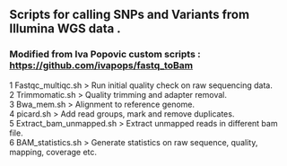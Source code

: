## Scripts for calling SNPs and Variants from Illumina WGS data .

### Modified from Iva Popovic custom scripts : https://github.com/ivapops/fastq_toBam

1 Fastqc_multiqc.sh > Run initial quality check on raw sequencing data.  
2 Trimmomatic.sh > Quality trimming and adapter removal.  
3 Bwa_mem.sh > Alignment to reference genome.  
4 picard.sh > Add read groups, mark and remove duplicates.  
5 Extract_bam_unmapped.sh > Extract unmapped reads in different bam file.  
6 BAM_statistics.sh > Generate statistics on raw sequence, quality, mapping, coverage etc. 



